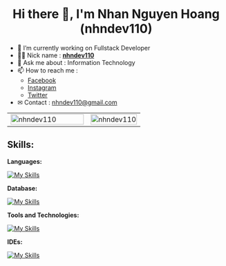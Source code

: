 # <div align="center">Hi there 👋, I'm Nhan Nguyen Hoang (nhndev110)</div>

-   🔭 I’m currently working on Fullstack Developer
-   👨‍💻 Nick name : [**nhndev110**](https://github.com/nhndev110)
-   💬 Ask me about : Information Technology
-   📫 How to reach me :
    -   [Facebook](https://www.facebook.com/nhndev110)
    -   [Instagram](https://www.instagram.com/nhndev110)
    -   [Twitter](https://twitter.com/nhndev110)
-   ✉ Contact : nhndev110@gmail.com

<table width="100%">
    <tr>
        <td width="60%">
            <a href="https://github.com/nhndev110">
                <img src="https://github-readme-stats.vercel.app/api?username=nhndev110&show_icons=true&theme=dark" width="100%" alt="nhndev110" title="nhndev110" />
            </a>
        </td>
        <td width="40%">
            <a href="https://app.daily.dev/nhndev110">
                <img src="https://api.daily.dev/devcards/c6879a4c87604a318dc3eda96e99135b.png?r=msr" width="100%" alt="nhndev110" title="nhndev110" />
            </a>
        </td>
    </tr>
</table>

## Skills:

**Languages:**

[![My Skills](https://skillicons.dev/icons?i=html,css,sass,bootstrap,js,jquery,php&theme=dark&perline=7)](https://github.com/nhndev110)

**Database:**

[![My Skills](https://skillicons.dev/icons?i=mysql&theme=dark)](https://github.com/nhndev110)

**Tools and Technologies:**

[![My Skills](https://skillicons.dev/icons?i=git,github&theme=dark)](https://github.com/nhndev110)

**IDEs:**

[![My Skills](https://skillicons.dev/icons?i=vscode&theme=dark)](https://github.com/nhndev110)
